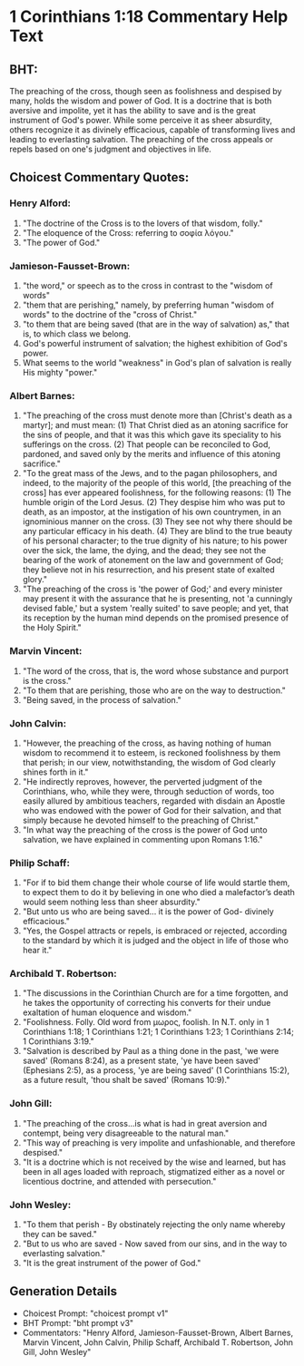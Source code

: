 # 1 Corinthians 1:18 Commentary Help Text

## BHT:
The preaching of the cross, though seen as foolishness and despised by many, holds the wisdom and power of God. It is a doctrine that is both aversive and impolite, yet it has the ability to save and is the great instrument of God's power. While some perceive it as sheer absurdity, others recognize it as divinely efficacious, capable of transforming lives and leading to everlasting salvation. The preaching of the cross appeals or repels based on one's judgment and objectives in life.

## Choicest Commentary Quotes:
### Henry Alford:
1. "The doctrine of the Cross is to the lovers of that wisdom, folly."
2. "The eloquence of the Cross: referring to σοφία λόγου."
3. "The power of God."

### Jamieson-Fausset-Brown:
1. "the word," or speech as to the cross in contrast to the "wisdom of words"
2. "them that are perishing," namely, by preferring human "wisdom of words" to the doctrine of the "cross of Christ."
3. "to them that are being saved (that are in the way of salvation) as," that is, to which class we belong.
4. God's powerful instrument of salvation; the highest exhibition of God's power.
5. What seems to the world "weakness" in God's plan of salvation is really His mighty "power."

### Albert Barnes:
1. "The preaching of the cross must denote more than [Christ's death as a martyr]; and must mean: (1) That Christ died as an atoning sacrifice for the sins of people, and that it was this which gave its speciality to his sufferings on the cross. (2) That people can be reconciled to God, pardoned, and saved only by the merits and influence of this atoning sacrifice."
2. "To the great mass of the Jews, and to the pagan philosophers, and indeed, to the majority of the people of this world, [the preaching of the cross] has ever appeared foolishness, for the following reasons: (1) The humble origin of the Lord Jesus. (2) They despise him who was put to death, as an impostor, at the instigation of his own countrymen, in an ignominious manner on the cross. (3) They see not why there should be any particular efficacy in his death. (4) They are blind to the true beauty of his personal character; to the true dignity of his nature; to his power over the sick, the lame, the dying, and the dead; they see not the bearing of the work of atonement on the law and government of God; they believe not in his resurrection, and his present state of exalted glory."
3. "The preaching of the cross is 'the power of God;' and every minister may present it with the assurance that he is presenting, not 'a cunningly devised fable,' but a system 'really suited' to save people; and yet, that its reception by the human mind depends on the promised presence of the Holy Spirit."

### Marvin Vincent:
1. "The word of the cross, that is, the word whose substance and purport is the cross."
2. "To them that are perishing, those who are on the way to destruction."
3. "Being saved, in the process of salvation."

### John Calvin:
1. "However, the preaching of the cross, as having nothing of human wisdom to recommend it to esteem, is reckoned foolishness by them that perish; in our view, notwithstanding, the wisdom of God clearly shines forth in it."
2. "He indirectly reproves, however, the perverted judgment of the Corinthians, who, while they were, through seduction of words, too easily allured by ambitious teachers, regarded with disdain an Apostle who was endowed with the power of God for their salvation, and that simply because he devoted himself to the preaching of Christ."
3. "In what way the preaching of the cross is the power of God unto salvation, we have explained in commenting upon Romans 1:16."

### Philip Schaff:
1. "For if to bid them change their whole course of life would startle them, to expect them to do it by believing in one who died a malefactor’s death would seem nothing less than sheer absurdity."
2. "But unto us who are being saved... it is the power of God- divinely efficacious."
3. "Yes, the Gospel attracts or repels, is embraced or rejected, according to the standard by which it is judged and the object in life of those who hear it."

### Archibald T. Robertson:
1. "The discussions in the Corinthian Church are for a time forgotten, and he takes the opportunity of correcting his converts for their undue exaltation of human eloquence and wisdom."
2. "Foolishness. Folly. Old word from μωρος, foolish. In N.T. only in 1 Corinthians 1:18; 1 Corinthians 1:21; 1 Corinthians 1:23; 1 Corinthians 2:14; 1 Corinthians 3:19."
3. "Salvation is described by Paul as a thing done in the past, 'we were saved' (Romans 8:24), as a present state, 'ye have been saved' (Ephesians 2:5), as a process, 'ye are being saved' (1 Corinthians 15:2), as a future result, 'thou shalt be saved' (Romans 10:9)."

### John Gill:
1. "The preaching of the cross...is what is had in great aversion and contempt, being very disagreeable to the natural man."
2. "This way of preaching is very impolite and unfashionable, and therefore despised."
3. "It is a doctrine which is not received by the wise and learned, but has been in all ages loaded with reproach, stigmatized either as a novel or licentious doctrine, and attended with persecution."

### John Wesley:
1. "To them that perish - By obstinately rejecting the only name whereby they can be saved."
2. "But to us who are saved - Now saved from our sins, and in the way to everlasting salvation."
3. "It is the great instrument of the power of God."


## Generation Details
- Choicest Prompt: "choicest prompt v1"
- BHT Prompt: "bht prompt v3"
- Commentators: "Henry Alford, Jamieson-Fausset-Brown, Albert Barnes, Marvin Vincent, John Calvin, Philip Schaff, Archibald T. Robertson, John Gill, John Wesley"
